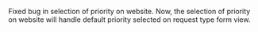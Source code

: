 Fixed bug in selection of priority on website.
Now, the selection of priority on website will handle default priority
selected on request type form view.
